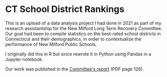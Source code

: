 # CT School District Rankings

This is an upload of a data analysis project I had done in 2021 as part of my research assistantship for the New Milford Long Term Recovery Committee. Our goal had been to compile statistics on the best-rated school districts in Connecticut and their demographics, in order to contextualize the performance of New Milford Public Schools.

I originally did this in R but since rewrote it in Python using Pandas in a Jupyter notebook.

Our work was published in the [Committee's report](https://www.newmilford.org/filestorage/7526/35379/40533/Long_Term_Recovery_LTRC_Plan_and_Report_12_March_21_FINAL_%281%29.pdf) (PDF page 126).
